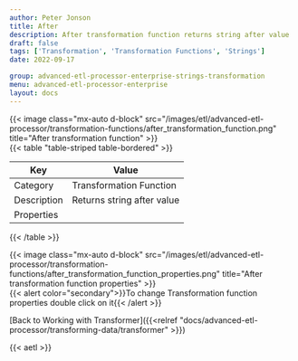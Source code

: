 ```yaml
---
author: Peter Jonson
title: After
description: After transformation function returns string after value
draft: false
tags: ['Transformation', 'Transformation Functions', 'Strings']
date: 2022-09-17

group: advanced-etl-processor-enterprise-strings-transformation
menu: advanced-etl-processor-enterprise
layout: docs
---
```


{{< image class="mx-auto d-block"  src="/images/etl/advanced-etl-processor/transformation-functions/after_transformation_function.png" title="After transformation function" >}}
\
{{< table "table-striped table-bordered" >}}

| Key         | Value                      |
| ----------- | -------------------------- |
| Category    | Transformation Function    |
| Description | Returns string after value |
| Properties  |                            |

{{< /table >}}

{{< image class="mx-auto d-block"  src="/images/etl/advanced-etl-processor/transformation-functions/after_transformation_function_properties.png" title="After transformation function properties" >}}
\
{{< alert color="secondary">}}To change Transformation function properties double click on it{{< /alert >}}

[Back to Working with Transformer]({{<relref "docs/advanced-etl-processor/transforming-data/transformer" >}})

{{< aetl >}}
